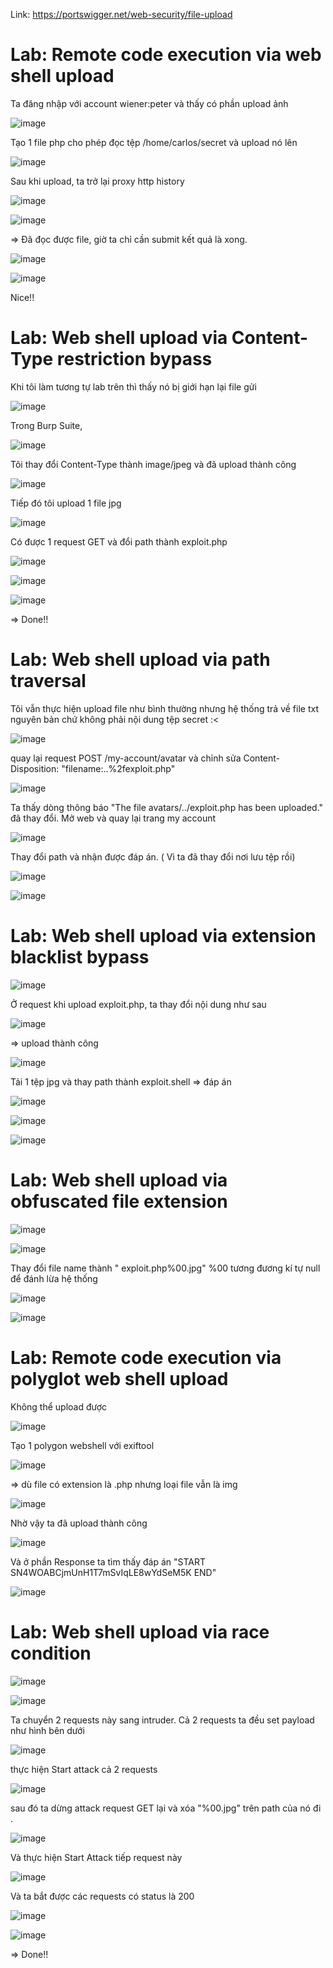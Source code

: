 Link: https://portswigger.net/web-security/file-upload

# Lab: Remote code execution via web shell upload
Ta đăng nhập với account wiener:peter và thấy có phần upload ảnh 

![image](https://github.com/nguyenngocdung18/portswigger/assets/134156226/889794eb-3418-402b-ac36-e5f983711c96)

Tạo 1 file php cho phép đọc tệp /home/carlos/secret và upload nó lên

![image](https://github.com/nguyenngocdung18/portswigger/assets/134156226/9c27f630-b0d5-4b78-ad38-c72c77c0ea4a)

Sau khi upload, ta trở lại proxy http history 

![image](https://github.com/nguyenngocdung18/portswigger/assets/134156226/b67b2847-abad-4bf7-b435-0ddc604996e5)

![image](https://github.com/nguyenngocdung18/portswigger/assets/134156226/32808471-890c-4be1-a4cc-52229cb1b872)

=> Đã đọc được file, giờ ta chỉ cần submit kết quả là xong.

![image](https://github.com/nguyenngocdung18/portswigger/assets/134156226/82c7cb3d-39e9-4373-aa08-090bc4e72d85)

![image](https://github.com/nguyenngocdung18/portswigger/assets/134156226/4222f753-a1b3-4c60-9652-7a1fa7320141)

Nice!!

# Lab: Web shell upload via Content-Type restriction bypass
Khi tôi làm tương tự lab trên thì thấy nó bị giới hạn lại file gửi 

![image](https://github.com/nguyenngocdung18/portswigger/assets/134156226/dc4b973d-2a2f-46fe-ad3d-b8e021dd409e)

Trong Burp Suite,

![image](https://github.com/nguyenngocdung18/portswigger/assets/134156226/0311fca5-8393-4ad7-936a-0707f577312d)

Tôi thay đổi Content-Type thành image/jpeg và đã upload thành công

![image](https://github.com/nguyenngocdung18/portswigger/assets/134156226/35d2ce36-dca2-43e0-80f9-1e9b265e97c1)

Tiếp đó tôi upload 1 file jpg

![image](https://github.com/nguyenngocdung18/portswigger/assets/134156226/c8bf72ce-aeb7-4819-9d1e-d3b51c253c1d)

Có được 1 request GET và đổi path thành exploit.php

![image](https://github.com/nguyenngocdung18/portswigger/assets/134156226/9ac86b0c-683a-46a1-a5e6-35f775b19c6e)

![image](https://github.com/nguyenngocdung18/portswigger/assets/134156226/c0b479c0-1308-4f9d-953a-e82805592369)

![image](https://github.com/nguyenngocdung18/portswigger/assets/134156226/f23a4345-b9b2-49ba-a452-d55feb8e3f54)

=> Done!! 

# Lab: Web shell upload via path traversal
Tôi vẫn thực hiện upload file như bình thường nhưng hệ thống trả về file txt nguyên bản chứ không phải nội dung tệp secret :<

![image](https://github.com/nguyenngocdung18/portswigger/assets/134156226/e4e349fd-6f6f-4af5-af94-c86a38a62713)

quay lại request POST /my-account/avatar và chỉnh sửa Content-Disposition: "filename:..%2fexploit.php"

![image](https://github.com/nguyenngocdung18/portswigger/assets/134156226/743065e1-15f8-438d-b967-5208eab51bcf)

Ta thấy dòng thông báo "The file avatars/../exploit.php has been uploaded." đã thay đổi. Mở web và quay lại trang my account

![image](https://github.com/nguyenngocdung18/portswigger/assets/134156226/1dba5c13-5dd3-4b7c-9e13-d9de13e87704)

Thay đổi path và nhận được đáp án. ( Vì ta đã thay đổi nơi lưu tệp rồi)

![image](https://github.com/nguyenngocdung18/portswigger/assets/134156226/b5cec7d7-36da-4fe2-83f7-ed555e65c9ef)

![image](https://github.com/nguyenngocdung18/portswigger/assets/134156226/7dfa43ea-4197-4a99-bcd5-8fce043ae64e)

# Lab: Web shell upload via extension blacklist bypass

![image](https://github.com/nguyenngocdung18/portswigger/assets/134156226/70f5311e-c9fa-4b60-a35f-870ce422a181)

Ở request khi upload exploit.php, ta thay đổi nội dung như sau

![image](https://github.com/nguyenngocdung18/portswigger/assets/134156226/aa556abe-26a2-40a0-b405-dd97f9e234ca)

=> upload thành công

![image](https://github.com/nguyenngocdung18/portswigger/assets/134156226/07050299-3ca0-4d24-b258-61568aa7d81c)

Tải 1 tệp jpg và thay path thành exploit.shell => đáp án

![image](https://github.com/nguyenngocdung18/portswigger/assets/134156226/f751bade-69ca-45c6-ad4a-0c1e2e2bae04)

![image](https://github.com/nguyenngocdung18/portswigger/assets/134156226/b0b7f6c3-d188-4711-af87-2160a83b629d)

![image](https://github.com/nguyenngocdung18/portswigger/assets/134156226/1c4a6819-971d-4d9e-8605-30dcd1a671a4)

# Lab: Web shell upload via obfuscated file extension
![image](https://github.com/nguyenngocdung18/portswigger/assets/134156226/532efcd9-52d4-49ad-9bf3-3cc725b0a7f2)

![image](https://github.com/nguyenngocdung18/portswigger/assets/134156226/64013348-215b-4ad7-90a3-0b0c1cd7fc43)

Thay đổi file name thành " exploit.php%00.jpg"  %00 tương đương kí tự null để đánh lừa hệ thống

![image](https://github.com/nguyenngocdung18/portswigger/assets/134156226/aa6f6291-b239-4c78-bff7-e679bbb19186)

![image](https://github.com/nguyenngocdung18/portswigger/assets/134156226/8bc8c429-501d-42b3-bd46-858907960ec6)

# Lab: Remote code execution via polyglot web shell upload
Không thể upload được

![image](https://github.com/nguyenngocdung18/portswigger/assets/134156226/5068a42b-90ce-40f4-af62-e93aeda9ca26)

Tạo 1 polygon webshell với exiftool

![image](https://github.com/nguyenngocdung18/portswigger/assets/134156226/6e1116e8-5dad-4911-8c39-71d4f018b66b)

=> dù file có extension là .php nhưng loại file vẫn là img

![image](https://github.com/nguyenngocdung18/portswigger/assets/134156226/1bb1775e-5b36-4ba9-9c03-6d337fdb4459)

Nhờ vậy ta đã upload thành công

![image](https://github.com/nguyenngocdung18/portswigger/assets/134156226/44b912d3-9fdb-4ae7-9cb3-ae2c324d3b02)

Và ở phần Response ta tìm thấy đáp án "START SN4WOABCjmUnH1T7mSvIqLE8wYdSeM5K END"

![image](https://github.com/nguyenngocdung18/portswigger/assets/134156226/561b27d9-b735-4e30-b459-6b40d209aceb)

# Lab: Web shell upload via race condition

![image](https://github.com/nguyenngocdung18/portswigger/assets/134156226/7047c654-b8cb-4610-a0fb-950192fb412f)

![image](https://github.com/nguyenngocdung18/portswigger/assets/134156226/fe00d699-19cb-4f8c-9fcf-ea757482d10b)

Ta chuyển 2 requests này sang intruder. Cả 2 requests ta đều set payload như hình bên dưới

![image](https://github.com/nguyenngocdung18/portswigger/assets/134156226/ced7b6a9-da2b-4b7f-ae14-bb821a37da20)

thực hiện Start attack cả 2 requests

![image](https://github.com/nguyenngocdung18/portswigger/assets/134156226/1f74b2c1-0d1f-48f2-849e-83f1f42a3602)

sau đó ta dừng attack request GET lại và xóa "%00.jpg" trên path của nó đi .

![image](https://github.com/nguyenngocdung18/portswigger/assets/134156226/98916dcb-8af1-4005-8cd1-54b4527b4764)

Và thực hiện Start Attack tiếp request này

![image](https://github.com/nguyenngocdung18/portswigger/assets/134156226/c556853f-24b9-4bc9-ab9e-df4f666f4c5c)

Và ta bắt được các requests có status là 200

![image](https://github.com/nguyenngocdung18/portswigger/assets/134156226/7d0ad7fe-7925-4439-96e0-fc9381a5b582)

![image](https://github.com/nguyenngocdung18/portswigger/assets/134156226/9b63d231-db7e-40d8-ba49-4ebe6e16b2e5)

=> Done!!
